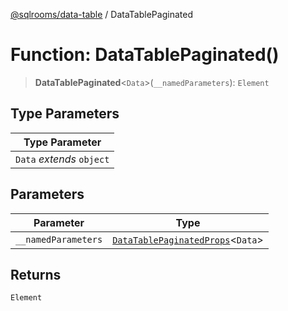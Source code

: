 [@sqlrooms/data-table](../globals.md) / DataTablePaginated

# Function: DataTablePaginated()

> **DataTablePaginated**\<`Data`\>(`__namedParameters`): `Element`

## Type Parameters

| Type Parameter |
| ------ |
| `Data` *extends* `object` |

## Parameters

| Parameter | Type |
| ------ | ------ |
| `__namedParameters` | [`DataTablePaginatedProps`](../type-aliases/DataTablePaginatedProps.md)\<`Data`\> |

## Returns

`Element`
